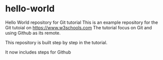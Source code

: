 # hello-world
Hello World repository for Git tutorial
This is an example repository for the Git tutoial on https://www.w3schools.com
The tutorial focus on Git and using Github as its remote.

This repository is built step by step in the tutorial.

It now includes steps for Github
